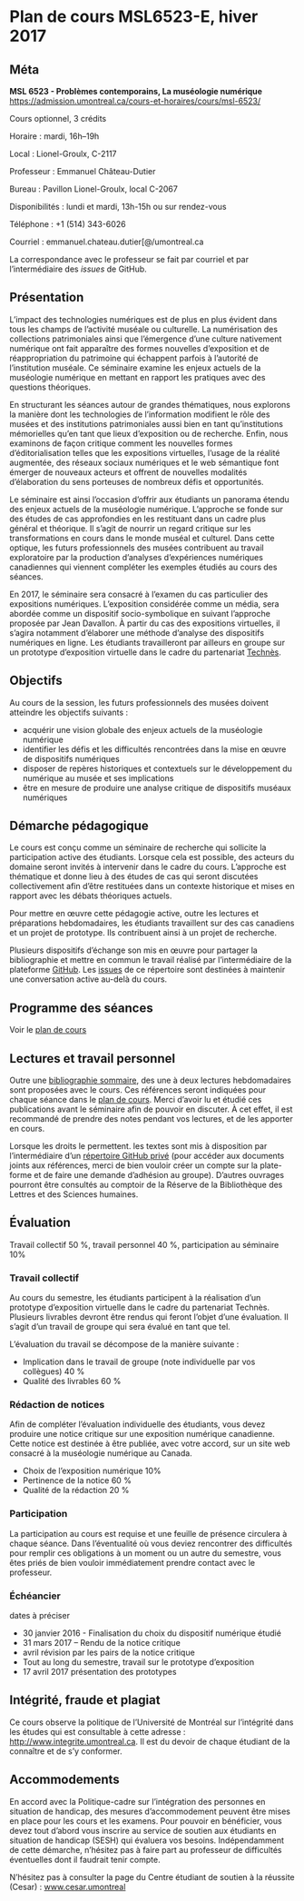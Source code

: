 # Plan de cours MSL6523-E, hiver 2017

## Méta

**MSL 6523 - Problèmes contemporains, La muséologie numérique**
https://admission.umontreal.ca/cours-et-horaires/cours/msl-6523/

Cours optionnel, 3 crédits

Horaire : mardi, 16h–19h

Local : Lionel-Groulx, C-2117

Professeur : Emmanuel Château-Dutier

Bureau : Pavillon Lionel-Groulx, local C-2067

Disponibilités : lundi et mardi, 13h-15h ou sur rendez-vous

Téléphone : +1 (514) 343-6026

Courriel : emmanuel.chateau.dutier[@/umontreal.ca 

La correspondance avec le professeur se fait par courriel et par l’intermédiaire des _issues_ de GitHub.

## Présentation

L’impact des technologies numériques est de plus en plus évident dans tous les champs de l’activité muséale ou culturelle. La numérisation des collections patrimoniales ainsi que l’émergence d’une culture nativement numérique ont fait apparaître des formes nouvelles d’exposition et de réappropriation du patrimoine qui échappent parfois à l’autorité de l’institution muséale. Ce séminaire examine les enjeux actuels de la muséologie numérique en mettant en rapport les pratiques avec des questions théoriques.

En structurant les séances autour de grandes thématiques, nous explorons la manière dont les technologies de l’information modifient le rôle des musées et des institutions patrimoniales aussi bien en tant qu’institutions mémorielles qu’en tant que lieux d’exposition ou de recherche. Enfin, nous examinons de façon critique comment les nouvelles formes d’éditorialisation telles que les expositions virtuelles, l’usage de la réalité augmentée, des réseaux sociaux numériques et le web sémantique font émerger de nouveaux acteurs et offrent de nouvelles modalités d’élaboration du sens porteuses de nombreux défis et opportunités.

Le séminaire est ainsi l’occasion d’offrir aux étudiants un panorama étendu des enjeux actuels de la muséologie numérique. L’approche se fonde sur des études de cas approfondies en les restituant dans un cadre plus général et théorique. Il s’agit de nourrir un regard critique sur les transformations en cours dans le monde muséal et culturel. Dans cette optique, les futurs professionnels des musées contribuent au travail exploratoire par la production d’analyses d’expériences numériques canadiennes qui viennent compléter les exemples étudiés au cours des séances. 

En 2017, le séminaire sera consacré à l’examen du cas particulier des expositions numériques. L’exposition considérée comme un média, sera abordée comme un dispositif socio-symbolique en suivant l’approche proposée par Jean Davallon. À partir du cas des expositions virtuelles, il s’agira notamment d’élaborer une méthode d’analyse des dispositifs numériques en ligne. Les étudiants travailleront par ailleurs en groupe sur un prototype d’exposition virtuelle dans le cadre du partenariat [Technès](http://technes.org).

## Objectifs

Au cours de la session, les futurs professionnels des musées doivent atteindre les objectifs suivants :

- acquérir une vision globale des enjeux actuels de la muséologie numérique
- identifier les défis et les difficultés rencontrées dans la mise en œuvre de dispositifs numériques
- disposer de repères historiques et contextuels sur le développement du numérique au musée et ses implications
- être en mesure de produire une analyse critique de dispositifs muséaux numériques

## Démarche pédagogique

Le cours est conçu comme un séminaire de recherche qui sollicite la participation active des étudiants. Lorsque cela est possible, des acteurs du domaine seront invités à intervenir dans le cadre du cours. L’approche est thématique et donne lieu à des études de cas qui seront discutées collectivement afin d’être restituées dans un contexte historique et mises en rapport avec les débats théoriques actuels.

Pour mettre en œuvre cette pédagogie active, outre les lectures et préparations hebdomadaires, les étudiants travaillent sur des cas canadiens et un projet de prototype. Ils contribuent ainsi à un projet de recherche.

Plusieurs dispositifs d’échange son mis en œuvre pour partager la bibliographie et mettre en commun le travail réalisé par l’intermédiaire de la plateforme [GitHub](https://github.com/museonum/msl6523). Les [issues](https://github.com/museonum/msl6523/issues) de ce répertoire sont destinées à maintenir une conversation active au-delà du cours.

## Programme des séances

Voir le [plan de cours](planMsl6523E-A.md)

## Lectures et travail personnel

Outre une [bibliographie sommaire](bibliographie.md), des une à deux lectures hebdomadaires sont proposées avec le cours. Ces références seront indiquées pour chaque séance dans le [plan de cours](planMsl6523A17.md). 
Merci d’avoir lu et étudié ces publications avant le séminaire afin de pouvoir en discuter. À cet effet, il est recommandé de prendre des notes pendant vos lectures, et de les apporter en cours.

Lorsque les droits le permettent. les textes sont mis à disposition par l’intermédiaire d’un [répertoire GitHub privé](https://github.com/museonum/biblio) (pour accéder aux documents joints aux références, merci de bien vouloir créer un compte sur la plate-forme et de faire une demande d’adhésion au groupe).
D’autres ouvrages pourront être consultés au comptoir de la Réserve de la Bibliothèque des Lettres et des Sciences humaines.

## Évaluation

Travail collectif 50 %, travail personnel 40 %, participation au séminaire 10%

### Travail collectif

Au cours du semestre, les étudiants participent à la réalisation d’un prototype d’exposition virtuelle dans le cadre du partenariat Technès. Plusieurs livrables devront être rendus qui feront l’objet d’une évaluation. Il s’agit d’un travail de groupe qui sera évalué en tant que tel.

L’évaluation du travail se décompose de la manière suivante :

- Implication dans le travail de groupe (note individuelle par vos collègues) 40 %
- Qualité des livrables 60 %

### Rédaction de notices

Afin de compléter l’évaluation individuelle des étudiants, vous devez produire une notice critique sur une exposition numérique canadienne. Cette notice est destinée à être publiée, avec votre accord, sur un site web consacré à la muséologie numérique au Canada.

- Choix de l’exposition numérique 10%
- Pertinence de la notice 60 %
- Qualité de la rédaction 20 %

### Participation

La participation au cours est requise et une feuille de présence circulera à chaque séance.
Dans l’éventualité où vous deviez rencontrer des difficultés pour remplir ces obligations à un moment ou un autre du semestre, vous êtes priés de bien vouloir immédiatement prendre contact avec le professeur.

### Échéancier

dates à préciser

- 30 janvier 2016 - Finalisation du choix du dispositif numérique étudié
- 31 mars 2017 – Rendu de la notice critique
- avril révision par les pairs de la notice critique
- Tout au long du semestre, travail sur le prototype d’exposition
- 17 avril 2017 présentation des prototypes

## Intégrité, fraude et plagiat

Ce cours observe la politique de l’Université de Montréal sur l’intégrité dans les études qui est consultable à cette adresse : http://www.integrite.umontreal.ca. Il est du devoir de chaque étudiant de la connaître et de s’y conformer.

## Accommodements

En accord avec la Politique-cadre sur l’intégration des personnes en situation de handicap, des mesures d’accommodement peuvent être mises en place pour les cours et les examens.
Pour pouvoir en bénéficier, vous devez tout d’abord vous inscrire au service de soutien aux étudiants en situation de handicap (SESH) qui évaluera vos besoins.
Indépendamment de cette démarche, n’hésitez pas à faire part au professeur de difficultés éventuelles dont il faudrait tenir compte.

N’hésitez pas à consulter la page du Centre étudiant de soutien à la réussite (Cesar) : www.cesar.umontreal